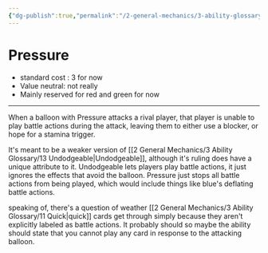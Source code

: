 ```yaml
---
{"dg-publish":true,"permalink":"/2-general-mechanics/3-ability-glossary/14-pressure/"}
---
```



# Pressure
- standard cost : 3 for now
- Value neutral: not really
- Mainly reserved for red and green for now
---
When a balloon with Pressure attacks a rival player, that player is unable to play battle actions during the attack, leaving them to either use a blocker, or hope for a stamina trigger.

It's meant to be a weaker version of [[2 General Mechanics/3 Ability Glossary/13 Undodgeable\|Undodgeable]], although it's ruling does have a unique attribute to it. Undodgeable lets players play battle actions, it just ignores the effects that avoid the balloon. Pressure just stops all battle actions from being played, which would include things like blue's deflating battle actions.

speaking of, there's a question of weather [[2 General Mechanics/3 Ability Glossary/11 Quick\|quick]] cards get through simply because they aren't explicitly labeled as battle actions. It probably should so maybe the ability should state that you cannot play any card in response to the attacking balloon.

